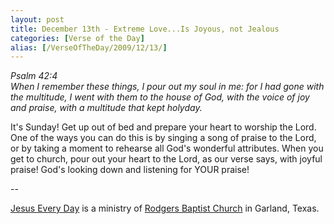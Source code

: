 ```yaml
---
layout: post
title: December 13th - Extreme Love...Is Joyous, not Jealous
categories: [Verse of the Day]
alias: [/VerseOfTheDay/2009/12/13/]
---
```


_Psalm 42:4  
When I remember these things, I pour out my soul in me: for I had
gone with the multitude, I went with them to the house of God, with
the voice of joy and praise, with a multitude that kept holyday._

It's Sunday! Get up out of bed and prepare your heart to worship
the Lord. One of the ways you can do this is by singing a song of
praise to the Lord, or by taking a moment to rehearse all God's
wonderful attributes. When you get to church, pour out your heart to
the Lord, as our verse says, with joyful praise! God's looking down
and listening for YOUR praise!

 --

<a href=http://jesuseveryday.net>Jesus Every Day</a> is a ministry of <a href=http://rodgersbaptist.net>Rodgers Baptist Church</a> in Garland, Texas.
